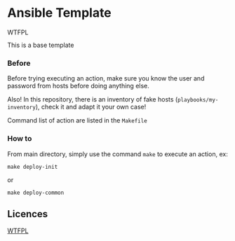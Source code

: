 # Ansible Template
<a href="http://www.wtfpl.net/"><img
       src="http://www.wtfpl.net/wp-content/uploads/2012/12/wtfpl-badge-4.png"
       width="80" height="15" alt="WTFPL" /></a>

This is a base template

### Before
Before trying executing an action, make sure you know the user and password from hosts before doing anything else.

Also! In this repository, there is an inventory of fake hosts (`playbooks/my-inventory`), check it and adapt it your own case!

Command list of action are listed in the `Makefile`

### How to
From main directory, simply use the command `make` to execute an action, ex:
```
make deploy-init
```
or

```
make deploy-common
```

## Licences
[WTFPL](http://www.wtfpl.net)
